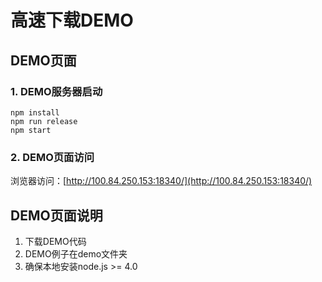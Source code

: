 # 高速下载DEMO #

## DEMO页面 ##

### 1. DEMO服务器启动 ###

```$
npm install
npm run release
npm start
```

### 2. DEMO页面访问 ###
浏览器访问：[http://100.84.250.153:18340/](http://100.84.250.153:18340/)

## DEMO页面说明 ##

1. 下载DEMO代码
2. DEMO例子在demo文件夹
3. 确保本地安装node.js >= 4.0
